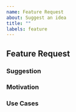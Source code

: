 ```yaml
---
name: Feature Request
about: Suggest an idea
title: ""
labels: feature
---
```


## Feature Request

<!-- Please search MODA's issues in case one already exists for this idea. -->

### Suggestion

<!-- TODO -->

### Motivation

<!-- TODO -->

### Use Cases

<!-- TODO -->
